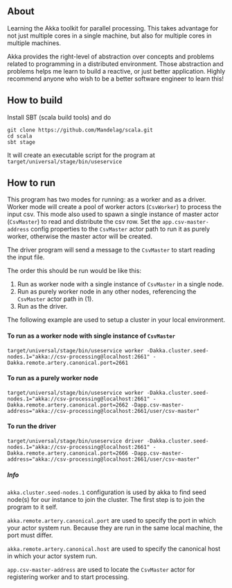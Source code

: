 ## About
Learning the Akka toolkit for parallel processing.
This takes advantage for not just multiple cores in a single machine,
but also for multiple cores in multiple machines.

Akka provides the right-level of abstraction over concepts and problems related to programming in a distributed environment.
Those abstraction and problems helps me learn to build a reactive, or just better application.
Highly recommend anyone who wish to be a better software engineer to learn this!

## How to build

Install SBT (scala build tools) and do

```
git clone https://github.com/Mandelag/scala.git
cd scala
sbt stage
```
It will create an executable script for the program at ```target/universal/stage/bin/useservice```

## How to run
This program has two modes for running: as a worker and as a driver.
Worker mode will create a pool of worker actors (```CsvWorker```) to process the input csv.
This mode also used to spawn a single instance of master actor (```CsvMaster```) to read and distribute the csv row.
Set the ```app.csv-master-address``` config properties to the ```CsvMaster``` actor path to run it as purely worker,
otherwise the master actor will be created.

The driver program will send a message to the ```CsvMaster``` to start reading the input file.

The order this should be run would be like this:
1. Run as worker node with a single instance of ```CsvMaster``` in a single node.
1. Run as purely worker node in any other nodes, referencing the ```CsvMaster``` actor path in (1).
1. Run as the driver.

The following example are used to setup a cluster in your local environment.

#### To run as a worker node with single instance of ```CsvMaster```
```
target/universal/stage/bin/useservice worker -Dakka.cluster.seed-nodes.1="akka://csv-processing@localhost:2661" -Dakka.remote.artery.canonical.port=2661
```
#### To run as a purely worker node
```
target/universal/stage/bin/useservice worker -Dakka.cluster.seed-nodes.1="akka://csv-processing@localhost:2661" -Dakka.remote.artery.canonical.port=2662 -Dapp.csv-master-address="akka://csv-processing@localhost:2661/user/csv-master"
```
#### To run the driver
```
target/universal/stage/bin/useservice driver -Dakka.cluster.seed-nodes.1="akka://csv-processing@localhost:2661" -Dakka.remote.artery.canonical.port=2666 -Dapp.csv-master-address="akka://csv-processing@localhost:2661/user/csv-master"
```

##### Info
```akka.cluster.seed-nodes.1``` configuration is used by akka to find seed node(s) for our instance to join the cluster. The first step is to join the program to it self.

```akka.remote.artery.canonical.port``` are used to specify the port in which your actor system run. Because they are run in the same local machine, the port must differ.

```akka.remote.artery.canonical.host``` are used to specify the canonical host in which your actor system run.

```app.csv-master-address``` are used to locate the ```CsvMaster``` actor for registering worker and to start processing.

